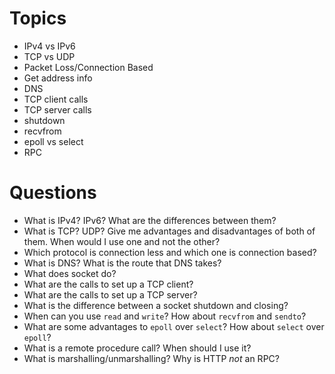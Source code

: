 # Topics
* IPv4 vs IPv6
* TCP vs UDP
* Packet Loss/Connection Based
* Get address info
* DNS
* TCP client calls
* TCP server calls
* shutdown
* recvfrom
* epoll vs select
* RPC

# Questions
* What is IPv4? IPv6? What are the differences between them?
* What is TCP? UDP? Give me advantages and disadvantages of both of them. When would I use one and not the other?
* Which protocol is connection less and which one is connection based?
* What is DNS? What is the route that DNS takes?
* What does socket do?
* What are the calls to set up a TCP client?
* What are the calls to set up a TCP server?
* What is the difference between a socket shutdown and closing?
* When can you use `read` and `write`? How about `recvfrom` and `sendto`?
* What are some advantages to `epoll` over `select`? How about `select` over `epoll`?
* What is a remote procedure call? When should I use it?
* What is marshalling/unmarshalling? Why is HTTP _not_ an RPC?